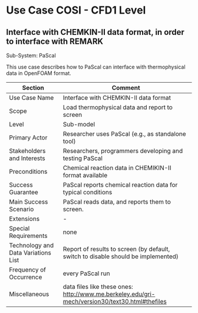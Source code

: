 Use Case COSI - CFD1 Level 
======================
Interface with CHEMKIN-II data format, in order to interface with REMARK
--------------------------

Sub-System: PaScal

This use case describes how to PaScal can interface with thermophysical data in OpenFOAM format.

| Section                             | Comment                                                   |
|-------------------------------------|-----------------------------------------------------------|
| Use Case Name                       | Interface with CHEMKIN-II data format            |
| Scope                               | Load thermophysical data and report to screen |
| Level                               | Sub-model                     |
| Primary Actor                       | Researcher uses PaScal (e.g., as standalone tool)         |
| Stakeholders and Interests          | Researchers, programmers developing and testing PaScal   |
| Preconditions                       | Chemical reaction data in CHEMIKIN-II format available  |
| Success Guarantee                   | PaScal reports chemical reaction data for typical conditions |
| Main Success Scenario               | PaScal reads data, and reports them to screen. |
| Extensions                          | -        |
| Special Requirements                | none |
| Technology and Data Variations List | Report of results to screen (by default, switch to disable should be implemented) |
| Frequency of Occurrence             | every PaScal run     |
| Miscellaneous  	                    | data files like these ones: http://www.me.berkeley.edu/gri-mech/version30/text30.html#thefiles   |

